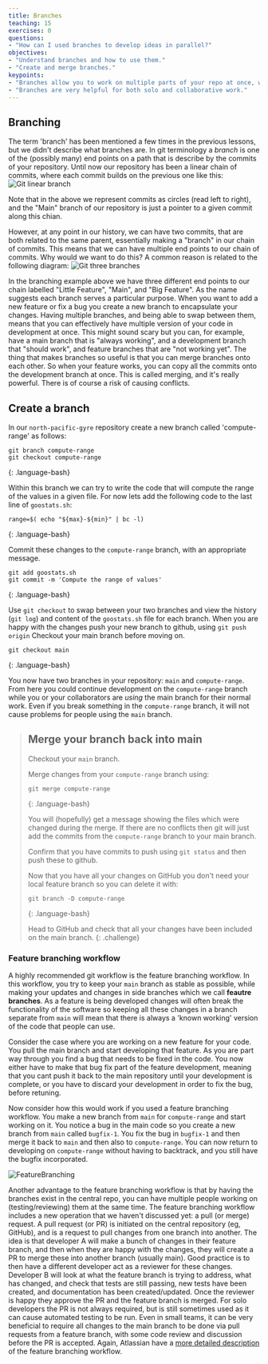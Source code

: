 ```yaml
---
title: Branches
teaching: 15
exercises: 0
questions:
- "How can I used branches to develop ideas in parallel?"
objectives:
- "Understand branches and how to use them."
- "Create and merge branches."
keypoints:
- "Branches allow you to work on multiple parts of your repo at once, without disrupting the main/working version."
- "Branches are very helpful for both solo and collaborative work."
---
```


## Branching
The term 'branch' has been mentioned a few times in the previous lessons, but we didn't describe what branches are.
In git terminology a *branch* is one of the (possibly many) end points on a path that is describe by the commits of your repository.
Until now our repository has been a linear chain of commits, where each commit builds on the previous one like this:
![Git linear branch](https://wac-cdn.atlassian.com/dam/jcr:547aa16b-4bdd-45bc-9fbc-18e795dd9df1/02%20Creating%20branches.svg?cdnVersion=1156)

Note that in the above we represent commits as circles (read left to right), and the "Main" branch of our repository is just a pointer to a given commit along this chian.


However, at any point in our history, we can have two commits, that are both related to the same parent, essentially making a "branch" in our chain of commits.
This means that we can have multiple end points to our chain of commits.
Why would we want to do this?
A common reason is related to the following diagram:
![Git three branches](https://wac-cdn.atlassian.com/dam/jcr:a905ddfd-973a-452a-a4ae-f1dd65430027/01%20Git%20branch.svg?cdnVersion=1156v)

In the branching example above we have three different end points to our chain labelled "Little Feature", "Main", and "Big Feature".
As the name suggests each branch serves a particular purpose.
When you want to add a new feature or fix a bug you create a new branch to encapsulate your changes.
Having multiple branches, and being able to swap between them, means that you can effectively have multiple version of your code in development at once.
This might sound scary but you can, for example, have a main branch that is "always working", and a development branch that "should work", and feature branches that are "not working yet".
The thing that makes branches so useful is that you can merge branches onto each other.
So when your feature works, you can copy all the commits onto the development branch at once.
This is called merging, and it's really powerful.
There is of course a risk of causing conflicts.

## Create a branch
In our `north-pacific-gyre` repository create a new branch called 'compute-range' as follows:
~~~
git branch compute-range
git checkout compute-range
~~~
{: .language-bash}

Within this branch we can try to write the code that will compute the range of the values in a given file.
For now lets add the following code to the last line of `goostats.sh`:
~~~
range=$( echo "${max}-${min}" | bc -l)
~~~
{: .language-bash}

Commit these changes to the `compute-range` branch, with an appropriate message.
~~~
git add goostats.sh
git commit -m 'Compute the range of values'
~~~
{: .language-bash}

Use `git checkout` to swap between your two branches and view the history (`git log`) and content of the `goostats.sh` file for each branch.
When you are happy with the changes push your new branch to github, using `git push origin`
Checkout your main branch before moving on.

~~~
git checkout main
~~~
{: .language-bash}


You now have two branches in your repository: `main` and `compute-range`.
From here you could continue development on the `compute-range` branch while you or your collaborators are *using* the main branch for their normal work.
Even if you break something in the `compute-range` branch, it will not cause problems for people using the `main` branch.


> ## Merge your branch back into main
> Checkout your `main` branch.
>
> Merge changes from your `compute-range` branch using:
> ~~~
> git merge compute-range
> ~~~
> {: .language-bash}
>
> You will (hopefully) get a message showing the files which were changed during the merge.
> If there are no conflicts then git will just add the commits from the `compute-range` branch to your main branch.
>
> Confirm that you have commits to push using `git status` and then push these to github.
>
> Now that you have all your changes on GitHub you don't need your local feature branch so you can delete it with:
> ~~~
> git branch -D compute-range
> ~~~
> {: .language-bash}
>
> Head to GitHub and check that all your changes have been included on the main branch.
{: .challenge}


### Feature branching workflow
A highly recommended git workflow is the feature branching workflow.
In this workflow, you try to keep your `main` branch as stable as possible, while making your updates and changes in side branches which we call **feautre branches**.
As a feature is being developed changes will often break the functionality of the software so keeping all these changes in a branch separate from `main` will mean that there is always a 'known working' version of the code that people can use.

Consider the case where you are working on a new feature for your code.
You pull the main branch and start developing that feature.
As you are part way through you find a bug that needs to be fixed in the code.
You now either have to make that bug fix part of the feature development, meaning that you cant push it back to the main repository until your development is complete, or you have to discard your development in order to fix the bug, before retuning.

Now consider how this would work if you used a feature branching workflow.
You make a new branch from `main` for `compute-range` and start working on it.
You notice a bug in the main code so you create a new branch from `main` called `bugfix-1`.
You fix the bug in `bugfix-1` and then merge it back to `main` and then also to `compute-range`.
You can now return to developing on `compute-range` without having to backtrack, and you still have the bugfix incorporated.

![FeatureBranching](https://wac-cdn.atlassian.com/dam/jcr:09308632-38a3-4637-bba2-af2110629d56/07.svg?cdnVersion=745)

Another advantage to the feature branching workflow is that by having the branches exist in the central repo, you can have multiple people working on (testing/reviewing) them at the same time.
The feature branching workflow includes a new operation that we haven't discussed yet: a pull (or merge) request.
A pull request (or PR) is initiated on the central repository (eg, GitHub), and is a request to pull changes from one branch into another.
The idea is that developer A will make a bunch of changes in their feature branch, and then when they are happy with the changes, they will create a PR to merge these into another branch (usually main).
Good practice is to then have a different developer act as a reviewer for these changes.
Developer B will look at what the feature branch is trying to address, what has changed, and check that tests are still passing, new tests have been created, and documentation has been created/updated.
Once the reviewer is happy they approve the PR and the feature branch is merged.
For solo developers the PR is not always required, but is still sometimes used as it can cause automated testing to be run.
Even in small teams, it can be very beneficial to require all changes to the main branch to be done via pull requests from a feature branch, with some code review and discussion before the PR is accepted.
Again, Atlassian have a [more detailed description](https://www.atlassian.com/git/tutorials/comparing-workflows/feature-branch-workflow) of the feature branching workflow.
